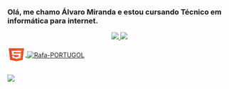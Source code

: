 ### Olá, me chamo Álvaro Miranda e estou cursando Técnico em informática para internet.


<div align="center">
  <a href="https://github.com/alvaroomiranda">
  <img height="160em" src="https://github-readme-stats.vercel.app/api?username=alvaroomiranda&show_icons=true&theme=dark&include_all_commits=true&count_private=true"/>
  <img height="160em" src="https://github-readme-stats.vercel.app/api/top-langs/?username=alvaroomiranda&layout=compact&langs_count=7&theme=dark"/>
</div>
  <div style="display: inline_block"><br>
  <img align="center" alt="Rafa-HTML" height="30" width="40" src="https://raw.githubusercontent.com/devicons/devicon/master/icons/html5/html5-original.svg">
    <img align="center" alt="Rafa-PORTUGOL" height="30" width="40" src="[https://raw.githubusercontent.com/devicons/devicon/master/icons/html5/html5-original.svg](https://www.google.com/search?q=%C3%ADcone+portugol+github&rlz=1C1GCEA_enBR1016BR1016&source=lnms&tbm=isch&sa=X&ved=2ahUKEwjKjqulzcv6AhUMSzABHRNDBjoQ_AUoAXoECAEQAw&biw=1440&bih=732&dpr=1#imgrc=4NSM7UQfCWQgQM)">
  </div>
  
  ##
  
  <div>
  <a href="https://www.instagram.com/alvaroomirand/" target="_blank"><img src="https://img.shields.io/badge/-Instagram-%23E4405F?style=for-the-badge&logo=instagram&logoColor=white" target="_blank"></a>

   
</div>

